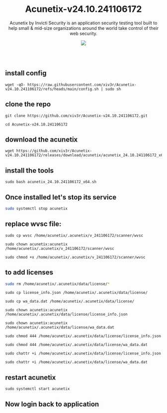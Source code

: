 

<h1 align="center"> Acunetix-v24.10.241106172
</h1>

<p align="center"> Acunetix by Invicti Security is an application security testing tool built to help small & mid-size organizations around the world take control of their web security.
</p>

<p align="center"><img src="https://github.com/xiv3r/Acunetix-v24.10.241106172/blob/main/acunetix-premium.png">
 
<br></br>

## install config
```
wget -qO- https://raw.githubusercontent.com/xiv3r/Acunetix-v24.10.241106172/refs/heads/main/config.sh | sudo sh
```
## clone the repo
```
git clone https://github.com/xiv3r/Acunetix-v24.10.241106172.git
```
```
cd Acunetix-v24.10.241106172
```
## download the acunetix
```
wget https://github.com/xiv3r/Acunetix-v24.10.241106172/releases/download/acunetix/acunetix_24.10.241106172_x64.sh
```
## install the tools
```
sudo bash acunetix_24.10.241106172_x64.sh
```
## Once installed let's stop its service
```sh
sudo systemctl stop acunetix
```
## replace wvsc file:
```
sudo cp wvsc /home/acunetix/.acunetix/v_241106172/scanner/wvsc
```
```
sudo chown acunetix:acunetix /home/acunetix/.acunetix/v_241106172/scanner/wvsc
```
```
sudo chmod +x /home/acunetix/.acunetix/v_241106172/scanner/wvsc
```
## to add licenses
```sh
sudo rm /home/acunetix/.acunetix/data/license/*
```
```
sudo cp license_info.json /home/acunetix/.acunetix/data/license/
```
```
sudo cp wa_data.dat /home/acunetix/.acunetix/data/license/
```
```
sudo chown acunetix:acunetix /home/acunetix/.acunetix/data/license/license_info.json
```
```
sudo chown acunetix:acunetix /home/acunetix/.acunetix/data/license/wa_data.dat
```
```
sudo chmod 444 /home/acunetix/.acunetix/data/license/license_info.json
```
```
sudo chmod 444 /home/acunetix/.acunetix/data/license/wa_data.dat
```
```
sudo chattr +i /home/acunetix/.acunetix/data/license/license_info.json
```
```
sudo chattr +i /home/acunetix/.acunetix/data/license/wa_data.dat
```
## restart acunetix
```
sudo systemctl start acunetix
```
## Now login back to application

